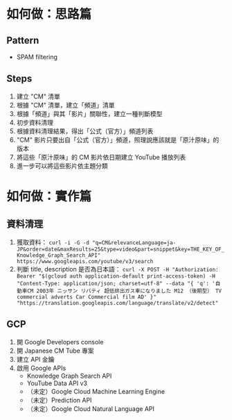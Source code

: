 # 如何做：思路篇

## Pattern

* SPAM filtering

## Steps

1. 建立 "CM" 清單
1. 根據 "CM" 清單，建立「頻道」清單
1. 根據「頻道」與其「影片」關聯性，建立一種判斷模型
1. 初步資料清理
1. 根據資料清理結果，得出「公式（官方）」頻道列表
1. "CM" 影片只要出自「公式（官方）」頻道，照理說應該就是「原汁原味」的版本
1. 將這些「原汁原味」的 CM 影片依日期建立 YouTube 播放列表
1. 進一步可以將這些影片依主題分類

# 如何做：實作篇

## 資料清理

1. 獲取資料： `curl -i -G -d "q=CM&relevanceLanguage=ja-JP&order=date&maxResults=25&type=video&part=snippet&key=THE_KEY_OF_Knowledge_Graph_Search_API" https://www.googleapis.com/youtube/v3/search`
1. 判斷 title, description 是否為日本語： `curl -X POST -H "Authorization: Bearer "$(gcloud auth application-default print-access-token) -H "Content-Type: application/json; charset=utf-8" --data "{ 'q': '自動車CM 2003年 ニッサン リバティ 超低排出ガス車になりました M12 （後期型） TV commercial adverts Car Commercial film AD' }" "https://translation.googleapis.com/language/translate/v2/detect"`

## GCP
1. 開 Google Developers console
1. 開 Japanese CM Tube 專案
1. 建立 API 金鑰
1. 啟用 Google APIs
    * Knowledge Graph Search API
    * YouTube Data API v3
    * （未定）Google Cloud Machine Learning Engine
    * （未定）Prediction API
    * （未定）Google Cloud Natural Language API

